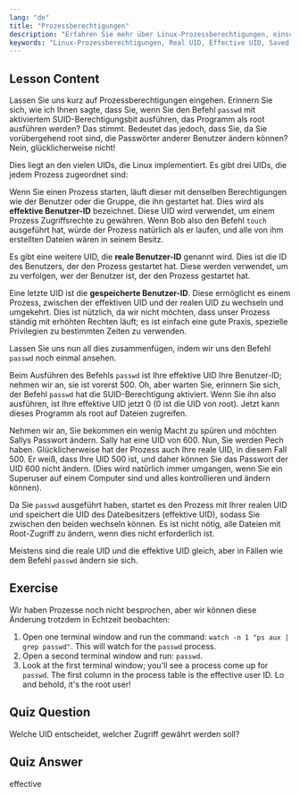 ```yaml
---
lang: "de"
title: "Prozessberechtigungen"
description: "Erfahren Sie mehr über Linux-Prozessberechtigungen, einschließlich Real-, Effective- und Saved-User-IDs. Verstehen Sie, wie UIDs die Sicherheit und Befehlsausführung beeinflussen. Beginnen Sie noch heute mit dem Lernen!"
keywords: "Linux-Prozessberechtigungen, Real UID, Effective UID, Saved UID, Linux-Sicherheit, passwd-Befehl, Linux-Tutorial, Linux für Anfänger"
---
```


## Lesson Content

Lassen Sie uns kurz auf Prozessberechtigungen eingehen. Erinnern Sie sich, wie ich Ihnen sagte, dass Sie, wenn Sie den Befehl `passwd` mit aktiviertem SUID-Berechtigungsbit ausführen, das Programm als root ausführen werden? Das stimmt. Bedeutet das jedoch, dass Sie, da Sie vorübergehend root sind, die Passwörter anderer Benutzer ändern können? Nein, glücklicherweise nicht!

Dies liegt an den vielen UIDs, die Linux implementiert. Es gibt drei UIDs, die jedem Prozess zugeordnet sind:

Wenn Sie einen Prozess starten, läuft dieser mit denselben Berechtigungen wie der Benutzer oder die Gruppe, die ihn gestartet hat. Dies wird als **effektive Benutzer-ID** bezeichnet. Diese UID wird verwendet, um einem Prozess Zugriffsrechte zu gewähren. Wenn Bob also den Befehl `touch` ausgeführt hat, würde der Prozess natürlich als er laufen, und alle von ihm erstellten Dateien wären in seinem Besitz.

Es gibt eine weitere UID, die **reale Benutzer-ID** genannt wird. Dies ist die ID des Benutzers, der den Prozess gestartet hat. Diese werden verwendet, um zu verfolgen, wer der Benutzer ist, der den Prozess gestartet hat.

Eine letzte UID ist die **gespeicherte Benutzer-ID**. Diese ermöglicht es einem Prozess, zwischen der effektiven UID und der realen UID zu wechseln und umgekehrt. Dies ist nützlich, da wir nicht möchten, dass unser Prozess ständig mit erhöhten Rechten läuft; es ist einfach eine gute Praxis, spezielle Privilegien zu bestimmten Zeiten zu verwenden.

Lassen Sie uns nun all dies zusammenfügen, indem wir uns den Befehl `passwd` noch einmal ansehen.

Beim Ausführen des Befehls `passwd` ist Ihre effektive UID Ihre Benutzer-ID; nehmen wir an, sie ist vorerst 500. Oh, aber warten Sie, erinnern Sie sich, der Befehl `passwd` hat die SUID-Berechtigung aktiviert. Wenn Sie ihn also ausführen, ist Ihre effektive UID jetzt 0 (0 ist die UID von root). Jetzt kann dieses Programm als root auf Dateien zugreifen.

Nehmen wir an, Sie bekommen ein wenig Macht zu spüren und möchten Sallys Passwort ändern. Sally hat eine UID von 600. Nun, Sie werden Pech haben. Glücklicherweise hat der Prozess auch Ihre reale UID, in diesem Fall 500. Er weiß, dass Ihre UID 500 ist, und daher können Sie das Passwort der UID 600 nicht ändern. (Dies wird natürlich immer umgangen, wenn Sie ein Superuser auf einem Computer sind und alles kontrollieren und ändern können).

Da Sie `passwd` ausgeführt haben, startet es den Prozess mit Ihrer realen UID und speichert die UID des Dateibesitzers (effektive UID), sodass Sie zwischen den beiden wechseln können. Es ist nicht nötig, alle Dateien mit Root-Zugriff zu ändern, wenn dies nicht erforderlich ist.

Meistens sind die reale UID und die effektive UID gleich, aber in Fällen wie dem Befehl `passwd` ändern sie sich.

## Exercise

Wir haben Prozesse noch nicht besprochen, aber wir können diese Änderung trotzdem in Echtzeit beobachten:

1. Open one terminal window and run the command: `watch -n 1 "ps aux | grep passwd"`. This will watch for the `passwd` process.
2. Open a second terminal window and run: `passwd`.
3. Look at the first terminal window; you'll see a process come up for `passwd`. The first column in the process table is the effective user ID. Lo and behold, it's the root user!

## Quiz Question

Welche UID entscheidet, welcher Zugriff gewährt werden soll?

## Quiz Answer

effective
